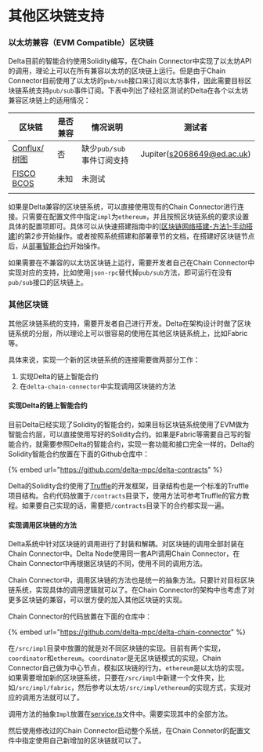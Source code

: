 # 其他区块链支持

### 以太坊兼容（EVM Compatible）区块链

Delta目前的智能合约使用Solidity编写，在Chain Connector中实现了以太坊API的调用，理论上可以在所有兼容以太坊的区块链上运行。但是由于Chain Connector目前使用了以太坊的`pub/sub`接口来订阅以太坊事件，因此需要目标区块链系统支持`pub/sub`事件订阅。下表中列出了经社区测试的Delta在各个以太坊兼容区块链上的适用情况：

| 区块链                                       | 是否兼容 | 情况说明              | 测试者                        |
| ----------------------------------------- | ---- | ----------------- | -------------------------- |
| [Conflux/树图](https://confluxnetwork.org/) | 否    | 缺少`pub/sub`事件订阅支持 | Jupiter(s2068649@ed.ac.uk) |
| [FISCO BCOS](http://fisco-bcos.org/)      | 未知   | 未测试               |                            |
|                                           |      |                   |                            |

如果是Delta兼容的区块链系统，可以直接使用现有的Chain Connector进行连接。只需要在配置文件中指定`impl`为`ethereum`，并且按照区块链系统的要求设置具体的配置项即可。具体可以从快速搭建指南中的\[[区块链网络搭建-方法1-手动搭建](getting-started.md#shou-dong-da-jian-1)]的第2步开始操作。或者按照系统搭建和部署章节的文档，在搭建好区块链节点后，从[部署智能合约](network-deployment/deploy-smart-contracts.md)开始操作。

如果需要在不兼容的以太坊区块链上运行，需要开发者自己在Chain Connector中实现对应的支持，比如使用`json-rpc`替代掉`pub/sub`方法，即可运行在没有`pub/sub`接口的区块链上。

### 其他区块链

其他区块链系统的支持，需要开发者自己进行开发。Delta在架构设计时做了区块链系统的分层，所以理论上可以很容易的使用在其他区块链系统上，比如Fabric等。

具体来说，实现一个新的区块链系统的连接需要做两部分工作：

1. 实现Delta的链上智能合约
2. 在`delta-chain-connector`中实现调用区块链的方法

#### 实现Delta的链上智能合约

目前Delta已经实现了Solidity的智能合约，如果目标区块链系统使用了EVM做为智能合约层，可以直接使用写好的Solidity合约。如果是Fabric等需要自己写的智能合约，就需要参照Delta的智能合约，实现一套功能和接口完全一样的。Delta的Solidity智能合约放置在下面的Github仓库中：

{% embed url="https://github.com/delta-mpc/delta-contracts" %}

Delta的Solidity合约使用了[Truffle](https://trufflesuite.com/docs/truffle/)的开发框架，目录结构也是一个标准的Truffle项目结构。合约代码放置于`/contracts`目录下，使用方法可参考Truffle的官方教程。如果要自己实现的话，需要把`/contracts`目录下的合约都实现一遍。

#### 实现调用区块链的方法

Delta系统中针对区块链的调用进行了封装和解耦。对区块链的调用全部封装在Chain Connector中。Delta Node使用同一套API调用Chain Connector，在Chain Connector中再根据区块链的不同，使用不同的调用方法。

Chain Connector中，调用区块链的方法也是统一的抽象方法。只要针对目标区块链系统，实现具体的调用逻辑就可以了。在Chain Connector的架构中也考虑了对更多区块链的兼容，可以很方便的加入其他区块链的实现。

Chain Connector的代码放置在下面的仓库中：

{% embed url="https://github.com/delta-mpc/delta-chain-connector" %}

在`/src/impl`目录中放置的就是对不同区块链的实现。目前有两个实现，`coordinator`和`ethereum`。`coordinator`是无区块链模式的实现，Chain Connector自己做为中心节点，模拟区块链的行为。`ethereum`是以太坊的实现。如果需要增加新的区块链系统，只要在`/src/impl`中新建一个文件夹，比如`/src/impl/fabric`，然后参考以太坊`/src/impl/ethereum`的实现方式，实现对应的调用方法就可以了。

调用方法的抽象`Impl`放置在[service.ts](https://github.com/delta-mpc/delta-chain-connector/blob/main/src/impl/service.ts)文件中。需要实现其中的全部方法。

然后使用修改过的Chain Connector启动整个系统，在Chain Connetor的配置文件中指定使用自己新增加的区块链就可以了。
